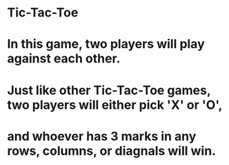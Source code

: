 # Tic-Tac-Toe
# In this game, two players will play against each other.
# Just like other Tic-Tac-Toe games, two players will either pick 'X' or 'O',
# and whoever has 3 marks in any rows, columns, or diagnals will win.  
